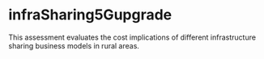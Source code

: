 # infraSharing5Gupgrade
This assessment evaluates the cost implications of different infrastructure sharing business models in rural areas.
